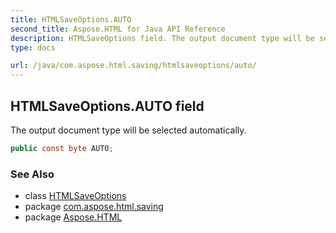 ```yaml
---
title: HTMLSaveOptions.AUTO
second_title: Aspose.HTML for Java API Reference
description: HTMLSaveOptions field. The output document type will be selected automatically
type: docs

url: /java/com.aspose.html.saving/htmlsaveoptions/auto/
---
```

## HTMLSaveOptions.AUTO field

The output document type will be selected automatically.

```java
public const byte AUTO;
```

### See Also

* class [HTMLSaveOptions](../)
* package [com.aspose.html.saving](../../../com.aspose.html.saving/)
* package [Aspose.HTML](../../../)

